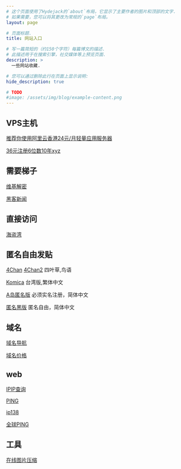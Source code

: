 ```yaml
---
# 这个页面使用了Hydejack的`about`布局，它显示了主要作者的图片和顶部的文字.
# 如果需要，您可以将其更改为常规的`page`布局。
layout: page

# 页面标题.
title: 网站入口

# 写一篇简短的（约150个字符）每篇博文的描述.
# 此描述用于在搜索引擎，社交媒体等上预览页面.
description: >
  一些网站收藏.

# 您可以通过删除此行在页面上显示说明:
hide_description: true

# TODO
#image: /assets/img/blog/example-content.png
---
```

## VPS主机
 
[推荐你使用阿里云香港24元/月轻量应用服务器](https://www.aliyun.com/product/swas?spm=5176.12825654.eofdhaal5.32.754f2c4abSOk03&userCode=1ovvh9tg)

[36元注册6位数10年xyz](https://www.name.com/zh-cn/referral/37d227)

## 需要梯子

[维基解密](https://wikileaks.org/)

[黑客新闻](https://news.ycombinator.com/news)

## 直接访问

[海盗湾](http://thepiratebay.ee/)

## 匿名自由发贴

[4Chan](https://www.4chan.org/) 
[4Chan2](https://www.4channel.org/) 四叶草,鸟语

[Komica](https://www.komica.org) 台湾版,繁体中文

[A岛匿名版](https://adnmb2.com/Forum) 必须实名注册，简体中文

[匿名黑版](https://heiban.me/) 匿名自由，简体中文

## 域名

[域名导航](https://www.domain265.com/)

[域名价格](https://www.domcomp.com/)

## web

[IPIP查询](https://www.ipip.net/ip.html)

[PING](http://ping.pe/)

[ip138](https://site.ip138.com)

[全球PING](https://ping.openadmintools.com/)

## 工具

[在线图片压缩](https://tinypng.com/)
